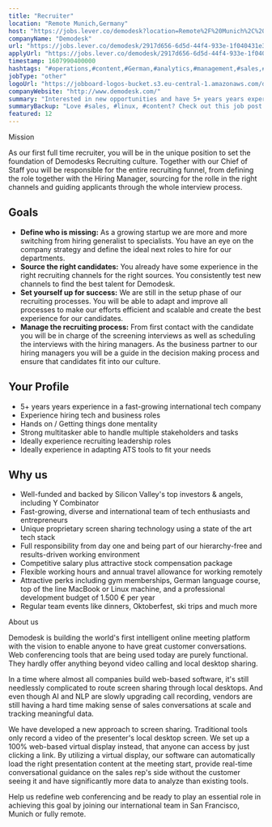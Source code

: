 ```yaml
---
title: "Recruiter"
location: "Remote Munich,Germany"
host: "https://jobs.lever.co/demodesk?location=Remote%2F%20Munich%2C%20Germany"
companyName: "Demodesk"
url: "https://jobs.lever.co/demodesk/2917d656-6d5d-44f4-933e-1f040431e357"
applyUrl: "https://jobs.lever.co/demodesk/2917d656-6d5d-44f4-933e-1f040431e357/apply"
timestamp: 1607990400000
hashtags: "#operations,#content,#German,#analytics,#management,#sales,#linux"
jobType: "other"
logoUrl: "https://jobboard-logos-bucket.s3.eu-central-1.amazonaws.com/demodesk"
companyWebsite: "http://www.demodesk.com/"
summary: "Interested in new opportunities and have 5+ years years experience in a fast-growing international tech company? Demodesk has a job opening for a recruiter."
summaryBackup: "Love #sales, #linux, #content? Check out this job post!"
featured: 12
---
```


Mission

As our first full time recruiter, you will be in the unique position to set the foundation of Demodesks Recruiting culture. Together with our Chief of Staff you will be responsible for the entire recruiting funnel, from defining the role together with the Hiring Manager, sourcing for the rolle in the right channels and guiding applicants through the whole interview process.

## Goals

*   **Define who is missing:** As a growing startup we are more and more switching from hiring generalist to specialists. You have an eye on the company strategy and define the ideal next roles to hire for our departments.
*   **Source the right candidates:** You already have some experience in the right recruiting channels for the right sources. You consistently test new channels to find the best talent for Demodesk.
*   **Set yourself up for success:** We are still in the setup phase of our recruiting processes. You will be able to adapt and improve all processes to make our efforts efficient and scalable and create the best experience for our candidates.
*   **Manage the recruiting process:** From first contact with the candidate you will be in charge of the screening interviews as well as scheduling the interviews with the hiring managers. As the business partner to our hiring managers you will be a guide in the decision making process and ensure that candidates fit into our culture.

## Your Profile

*   5+ years years experience in a fast-growing international tech company
*   Experience hiring tech and business roles
*   Hands on / Getting things done mentality
*   Strong multitasker able to handle multiple stakeholders and tasks
*   Ideally experience recruiting leadership roles
*   Ideally experience in adapting ATS tools to fit your needs

## Why us

*   Well-funded and backed by Silicon Valley's top investors & angels, including Y Combinator
*   Fast-growing, diverse and international team of tech enthusiasts and entrepreneurs
*   Unique proprietary screen sharing technology using a state of the art tech stack
*   Full responsibility from day one and being part of our hierarchy-free and results-driven working environment
*   Competitive salary plus attractive stock compensation package
*   Flexible working hours and annual travel allowance for working remotely
*   Attractive perks including gym memberships, German language course, top of the line MacBook or Linux machine, and a professional development budget of 1.500 € per year
*   Regular team events like dinners, Oktoberfest, ski trips and much more

About us

Demodesk is building the world's first intelligent online meeting platform with the vision to enable anyone to have great customer conversations. Web conferencing tools that are being used today are purely functional. They hardly offer anything beyond video calling and local desktop sharing.

In a time where almost all companies build web-based software, it's still needlessly complicated to route screen sharing through local desktops. And even though AI and NLP are slowly upgrading call recording, vendors are still having a hard time making sense of sales conversations at scale and tracking meaningful data.

We have developed a new approach to screen sharing. Traditional tools only record a video of the presenter's local desktop screen. We set up a 100% web-based virtual display instead, that anyone can access by just clicking a link. By utilizing a virtual display, our software can automatically load the right presentation content at the meeting start, provide real-time conversational guidance on the sales rep's side without the customer seeing it and have significantly more data to analyze than existing tools.

Help us redefine web conferencing and be ready to play an essential role in achieving this goal by joining our international team in San Francisco, Munich or fully remote.
